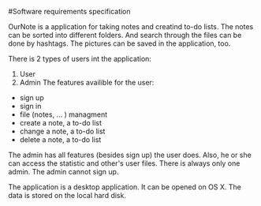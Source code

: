 #Software requirements specification

OurNote is a application for taking notes and creatind to-do lists. The notes can be sorted into different folders. And search through the files can be done by hashtags. The pictures can be saved in the application, too.

There is 2 types of users int the application: 
1. User
2. Admin
The features availible for the user:
* sign up
* sign in
* file (notes, ... ) managment 
 * create a note, a to-do list
 * change a note, a to-do list
 * delete a note, a to-do list

The admin has all features (besides sign up) the user does. Also, he or she can access the statistic and other's user files. There is always only one admin. The admin cannot sign up.    

The application is a desktop application. It can be opened on OS X. The data is stored  on the local hard disk. 
 
